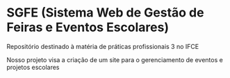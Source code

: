 # SGFE (Sistema Web de Gestão de Feiras e Eventos Escolares)

Repositório destinado à matéria de práticas profissionais 3 no IFCE

Nosso projeto visa a criação de um site para o gerenciamento de eventos e projetos escolares
